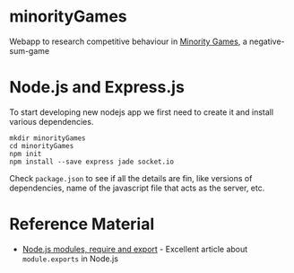 # minorityGames
Webapp to research competitive behaviour in [Minority Games](http://en.wikipedia.org/wiki/El_Farol_Bar_problem), a negative-sum-game 
# Node.js and Express.js
To start developing new nodejs app we first need to create it and install various dependencies.

	mkdir minorityGames
	cd minorityGames
	npm init
	npm install --save express jade socket.io

Check `package.json` to see if all the details are fin, like versions of dependencies, name of the javascript file that acts as the server, etc.

# Reference Material

* [Node.js modules, require and export](http://openmymind.net/2012/2/3/Node-Require-and-Exports/) - Excellent article about `module.exports` in Node.js